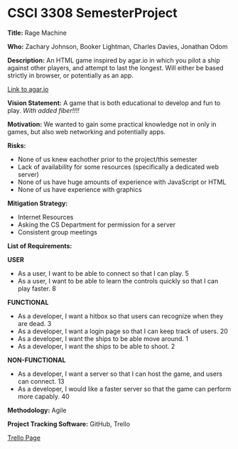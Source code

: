 # CSCI 3308 SemesterProject

**Title:** Rage Machine

**Who:** Zachary Johnson, Booker Lightman, Charles Davies, Jonathan Odom

**Description:** An HTML game inspired by agar.io in which you pilot a ship against other players, and attempt to last the longest. Will either be based strictly in browser, or potentially as an app.

[Link to agar.io](http://agar.io/)

**Vision Statement:** A game that is both educational to develop and fun to play. *With added fiber!!!!*

**Motivation:** We wanted to gain some practical knowledge not in only in games, but also web networking and potentially apps.

**Risks:** 
* None of us knew eachother prior to the project/this semester
* Lack of availability for some resources (specifically a dedicated web server)
* None of us have huge amounts of experience with JavaScript or HTML
* None of us have experience with graphics

**Mitigation Strategy:** 
* Internet Resources
* Asking the CS Department for permission for a server
* Consistent group meetings

**List of Requirements:** 

**USER**
* As a user, I want to be able to connect so that I can play.                               5 
* As a user, I want to be able to learn the controls quickly so that I can play faster.     8

**FUNCTIONAL**
* As a developer, I want a hitbox so that users can recognize when they are dead.           3
* As a developer, I want a login page so that I can keep track of users.                    20
* As a developer, I want the ships to be able move around.                                  1
* As a developer, I want the ships to be able to shoot.                                     2

**NON-FUNCTIONAL**
* As a developer, I want a server so that I can host the game, and users can connect.       13  
* As a developer, I would like a faster server so that the game can perform more capably.   40

**Methodology:** Agile

**Project Tracking Software:** GitHub, Trello

[Trello Page](https://trello.com/b/OIUHQmfh/3308-project)
